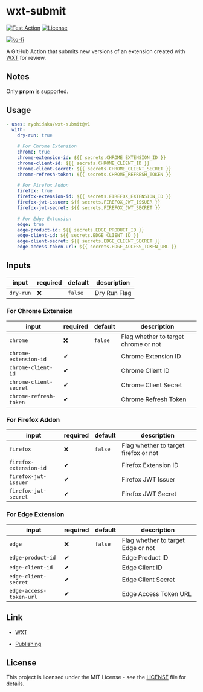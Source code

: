 # wxt-submit

[![Test Action](https://github.com/ryohidaka/wxt-submit/actions/workflows/main.yml/badge.svg)](https://github.com/ryohidaka/wxt-submit/actions/workflows/main.yml)
[![License](https://img.shields.io/badge/license-MIT-blue.svg)](https://opensource.org/licenses/MIT)

[![ko-fi](https://ko-fi.com/img/githubbutton_sm.svg)](https://ko-fi.com/B0B6TVH92)

A GitHub Action that submits new versions of an extension created with [WXT](https://wxt.dev/) for review.

## Notes

Only **pnpm** is supported.

## Usage

```yml
- uses: ryohidaka/wxt-submit@v1
  with:
    dry-run: true

    # For Chrome Extension
    chrome: true
    chrome-extension-id: ${{ secrets.CHROME_EXTENSION_ID }}
    chrome-client-id: ${{ secrets.CHROME_CLIENT_ID }}
    chrome-client-secret: ${{ secrets.CHROME_CLIENT_SECRET }}
    chrome-refresh-token: ${{ secrets.CHROME_REFRESH_TOKEN }}

    # For Firefox Addon
    firefox: true
    firefox-extension-id: ${{ secrets.FIREFOX_EXTENSION_ID }}
    firefox-jwt-issuer: ${{ secrets.FIREFOX_JWT_ISSUER }}
    firefox-jwt-secret: ${{ secrets.FIREFOX_JWT_SECRET }}

    # For Edge Extension
    edge: true
    edge-product-id: ${{ secrets.EDGE_PRODUCT_ID }}
    edge-client-id: ${{ secrets.EDGE_CLIENT_ID }}
    edge-client-secret: ${{ secrets.EDGE_CLIENT_SECRET }}
    edge-access-token-url: ${{ secrets.EDGE_ACCESS_TOKEN_URL }}
```

## Inputs

| input     | required | default | description  |
| --------- | -------- | ------- | ------------ |
| `dry-run` | ❌       | `false` | Dry Run Flag |

### For Chrome Extension

| input                  | required | default | description                          |
| ---------------------- | -------- | ------- | ------------------------------------ |
| `chrome`               | ❌       | `false` | Flag whether to target chrome or not |
| `chrome-extension-id`  | ✔        |         | Chrome Extension ID                  |
| `chrome-client-id`     | ✔        |         | Chrome Client ID                     |
| `chrome-client-secret` | ✔        |         | Chrome Client Secret                 |
| `chrome-refresh-token` | ✔        |         | Chrome Refresh Token                 |

### For Firefox Addon

| input                  | required | default | description                           |
| ---------------------- | -------- | ------- | ------------------------------------- |
| `firefox`              | ❌       | `false` | Flag whether to target firefox or not |
| `firefox-extension-id` | ✔        |         | Firefox Extension ID                  |
| `firefox-jwt-issuer`   | ✔        |         | Firefox JWT Issuer                    |
| `firefox-jwt-secret`   | ✔        |         | Firefox JWT Secret                    |

### For Edge Extension

| input                   | required | default | description                        |
| ----------------------- | -------- | ------- | ---------------------------------- |
| `edge`                  | ❌       | `false` | Flag whether to target Edge or not |
| `edge-product-id`       | ✔        |         | Edge Product ID                    |
| `edge-client-id`        | ✔        |         | Edge Client ID                     |
| `edge-client-secret`    | ✔        |         | Edge Client Secret                 |
| `edge-access-token-url` | ✔        |         | Edge Access Token URL              |

## Link

- [WXT](https://wxt.dev/)

- [Publishing](https://wxt.dev/guide/publishing.html#publishing)

## License

This project is licensed under the MIT License - see the [LICENSE](LICENSE) file for details.
